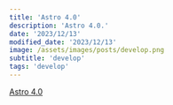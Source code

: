 ```yaml
---
title: 'Astro 4.0'
description: 'Astro 4.0.'
date: '2023/12/13'
modified_date: '2023/12/13'
image: /assets/images/posts/develop.png
subtitle: 'develop'
tags: 'develop'
---
```


[Astro 4.0](https://astro.build/blog/astro-4/)
